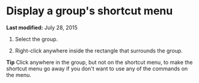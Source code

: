 
# Display a group's shortcut menu

 **Last modified:** July 28, 2015



1. Select the group.
    
2. Right-click anywhere inside the rectangle that surrounds the group.
    


 **Tip**  Click anywhere in the group, but not on the shortcut menu, to make the shortcut menu go away if you don't want to use any of the commands on the menu.

